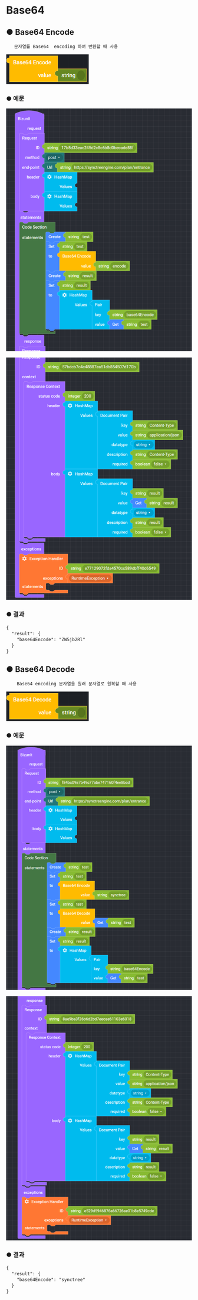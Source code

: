 # Base64

## ● Base64 Encode

       문자열를 Base64  encoding 하여 반환할 때 사용

![](../../img/assets/image%20%2859%29.png)

### ● 예문

![](../../img/assets/image%20%28454%29.png)

![](../../img/assets/image%20%28381%29.png)

### ● 결과

```text
{
  "result": {
    "base64Encode": "ZW5jb2Rl"
  }
}
```

## ● Base64 Decode

        Base64 encoding 문자열을 원래 문자열로 원복할 때 사용

![](../../img/assets/image%20%2855%29.png)

### ● 예문

![](../../img/assets/image%20%28405%29.png)

![](../../img/assets/image%20%28447%29.png)

### ● 결과

```text
{
  "result": {
    "base64Encode": "synctree"
  }
}
```
